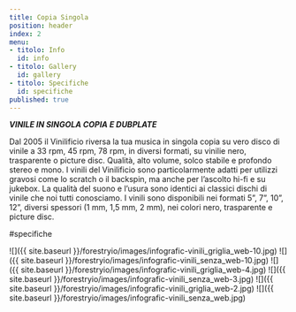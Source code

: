 ```yaml
---
title: Copia Singola
position: header
index: 2
menu:
- titolo: Info
  id: info
- titolo: Gallery
  id: gallery
- titolo: Specifiche
  id: specifiche
published: true
---
```

___VINILE IN SINGOLA COPIA E DUBPLATE___

Dal 2005 il Vinilificio riversa la tua musica in singola copia su vero disco di vinile a 33 rpm, 45 rpm, 78 rpm, in diversi formati, su vinilie nero, trasparente o picture disc. Qualità, alto volume, solco stabile e profondo stereo e mono.
I vinili del Vinilificio sono particolarmente adatti per utilizzi gravosi come lo scratch o il backspin, ma anche per l’ascolto hi-fi e su jukebox. La qualità del suono e l’usura sono identici ai classici dischi di vinile che noi tutti conosciamo. I vinili sono disponibili nei formati 5”, 7”, 10”, 12”, diversi spessori (1 mm, 1,5 mm, 2 mm), nei colori nero, trasparente e picture disc.

#specifiche

![]({{ site.baseurl }}/forestryio/images/infografic-vinili_griglia_web-10.jpg)
![]({{ site.baseurl }}/forestryio/images/infografic-vinili_senza_web-10.jpg)
![]({{ site.baseurl }}/forestryio/images/infografic-vinili_griglia_web-4.jpg)
![]({{ site.baseurl }}/forestryio/images/infografic-vinili_senza_web-3.jpg)
![]({{ site.baseurl }}/forestryio/images/infografic-vinili_griglia_web-2.jpg)
![]({{ site.baseurl }}/forestryio/images/infografic-vinili_senza_web.jpg)